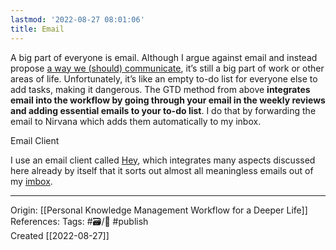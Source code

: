 ```yaml
---
lastmod: '2022-08-27 08:01:06'
title: Email
---
```


A big part of everyone is email. Although I argue against email and instead propose [a way we (should) communicate](https://sspaeti.com/blog/email-and-the-way-we-should-communicate-at-work/), it’s still a big part of work or other areas of life. Unfortunately, it’s like an empty to-do list for everyone else to add tasks, making it dangerous. The GTD method from above **integrates email into the workflow by going through your email in the weekly reviews and adding essential emails to your to-do list**. I do that by forwarding the email to Nirvana which adds them automatically to my inbox.

Email Client

I use an email client called [Hey](https://hey.com/), which integrates many aspects discussed here already by itself that it sorts out almost all meaningless emails out of my [imbox](https://www.hey.com/features/the-imbox/).

---
Origin: [[Personal Knowledge Management Workflow for a Deeper Life]]
References: 
Tags: #🗃/🌳 #publish  
Created [[2022-08-27]]